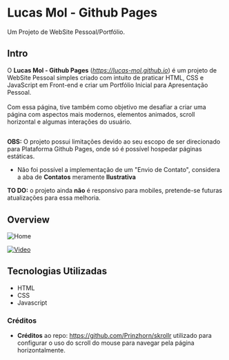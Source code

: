 # Lucas Mol - Github Pages
Um Projeto de WebSite Pessoal/Portfólio.
## Intro
O **Lucas Mol - Github Pages** (_https://lucas-mol.github.io_) é um projeto de WebSite Pessoal simples criado com intuito de praticar HTML, CSS e JavaScript em Front-end e criar um Portfólio Inicial para Apresentação Pessoal.
<br>
<br>
Com essa página, tive também como objetivo me desafiar a criar uma página com aspectos mais modernos, elementos animados, scroll horizontal e algumas interações do usuário.
## 
**OBS:** O projeto possui limitações devido ao seu escopo de ser direcionado para Plataforma Github Pages, onde só é possível hospedar páginas estáticas.
- Não foi possível a implementação de um "Envio de Contato", considera a aba de **Contatos** meramente **Ilustrativa**

**TO DO:** o projeto ainda **não** é responsivo para mobiles, pretende-se futuras atualizações para essa melhoria.

## Overview

![Home](https://cdn.discordapp.com/attachments/778788148921761822/987198644589580318/Captura_de_tela_de_2022-06-17_00-32-16.png)

[![Video](https://media.discordapp.net/attachments/778788148921761822/987186338795237386/Screenshot_20220616-230035_WhatsApp.jpg)](https://youtu.be/UlVPPVRqIDA)

## Tecnologias Utilizadas
- HTML
- CSS
- Javascript

### Créditos
- **Créditos** ao repo: https://github.com/Prinzhorn/skrollr utilizado para configurar o uso do scroll do mouse para navegar pela página horizontalmente.

